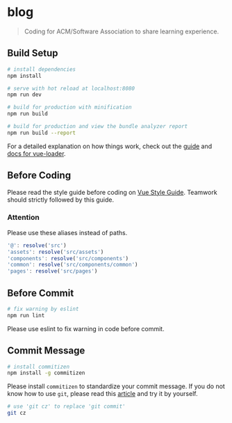 # blog

> Coding for ACM/Software Association to share learning experience.

## Build Setup

``` bash
# install dependencies
npm install

# serve with hot reload at localhost:8080
npm run dev

# build for production with minification
npm run build

# build for production and view the bundle analyzer report
npm run build --report
```

For a detailed explanation on how things work, check out the [guide](http://vuejs-templates.github.io/webpack/) and [docs for vue-loader](http://vuejs.github.io/vue-loader).

## Before Coding

Please read the style guide before coding on [Vue Style Guide](https://vuejs.org/v2/style-guide/index.html).
Teamwork should strictly followed by this guide.

### Attention

Please use these aliases instead of paths.

```javascript
'@': resolve('src')
'assets': resolve('src/assets')
'components': resolve('src/components')
'common': resolve('src/components/common')
'pages': resolve('src/pages')
```

## Before Commit

```bash
# fix warning by eslint
npm run lint
```

Please use eslint to fix warning in code before commit.

## Commit Message

```bash
# install commitizen
npm install -g commitizen
```

Please install ``commitizen`` to standardize your commit message.
If you do not know how to use ``git``, please read this [article](https://blog.csdn.net/qq_26377547/article/details/103227947) and try it by yourself.

```bash
# use 'git cz' to replace 'git commit'
git cz
```
